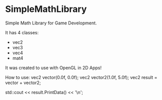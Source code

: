 # SimpleMathLibrary
Simple Math Library for Game Development.

It has 4 classes:
- vec2
- vec3
- vec4
- mat4

It was created to use with OpenGL in 2D Apps!

How to use:
vec2 vector(0.0f, 0.0f);
vec2 vector2(1.0f, 5.0f);
vec2 result = vector + vector2;

std::cout << result.PrintData() << '\n';

